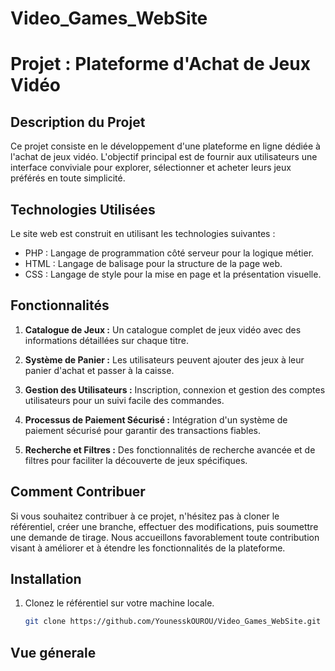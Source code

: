 # Video_Games_WebSite
# Projet : Plateforme d'Achat de Jeux Vidéo

## Description du Projet

Ce projet consiste en le développement d'une plateforme en ligne dédiée à l'achat de jeux vidéo. L'objectif principal est de fournir aux utilisateurs une interface conviviale pour explorer, sélectionner et acheter leurs jeux préférés en toute simplicité.

## Technologies Utilisées

Le site web est construit en utilisant les technologies suivantes :
- PHP : Langage de programmation côté serveur pour la logique métier.
- HTML : Langage de balisage pour la structure de la page web.
- CSS : Langage de style pour la mise en page et la présentation visuelle.

## Fonctionnalités

1. **Catalogue de Jeux :** Un catalogue complet de jeux vidéo avec des informations détaillées sur chaque titre.

2. **Système de Panier :** Les utilisateurs peuvent ajouter des jeux à leur panier d'achat et passer à la caisse.

3. **Gestion des Utilisateurs :** Inscription, connexion et gestion des comptes utilisateurs pour un suivi facile des commandes.

4. **Processus de Paiement Sécurisé :** Intégration d'un système de paiement sécurisé pour garantir des transactions fiables.

5. **Recherche et Filtres :** Des fonctionnalités de recherche avancée et de filtres pour faciliter la découverte de jeux spécifiques.

## Comment Contribuer

Si vous souhaitez contribuer à ce projet, n'hésitez pas à cloner le référentiel, créer une branche, effectuer des modifications, puis soumettre une demande de tirage. Nous accueillons favorablement toute contribution visant à améliorer et à étendre les fonctionnalités de la plateforme.

## Installation

1. Clonez le référentiel sur votre machine locale.
   ```bash
   git clone https://github.com/YounesskOUROU/Video_Games_WebSite.git

## Vue génerale
